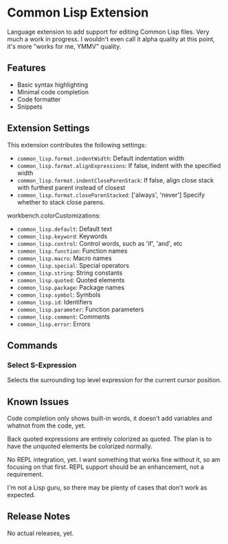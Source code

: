 # Common Lisp Extension

Language extension to add support for editing Common Lisp files. Very much a work in progress. I wouldn't even call it alpha quality at this point, it's more "works for me, YMMV" quality.

## Features

* Basic syntax highlighting
* Minimal code completion
* Code formatter
* Snippets

## Extension Settings

This extension contributes the following settings:

* `common_lisp.format.indentWidth`: Default indentation width
* `common_lisp.format.alignExpressions`: If false, indent with the specified width
* `common_lisp.format.indentCloseParenStack`: If false, align close stack with furthest parent instead of closest
* `common_lisp.format.closeParenStacked`: ['always', 'never'] Specify whether to stack close parens.

workbench.colorCustomizations:
* `common_lisp.default`: Default text
* `common_lisp.keyword`: Keywords
* `common_lisp.control`: Control words, such as 'if', 'and', etc
* `common_lisp.function`: Function names
* `common_lisp.macro`: Macro names
* `common_lisp.special`: Special operators
* `common_lisp.string`: String constants
* `common_lisp.quoted`: Quoted elements
* `common_lisp.package`: Package names
* `common_lisp.symbol`: Symbols
* `common_lisp.id`: Identifiers
* `common_lisp.parameter`: Function parameters
* `common_lisp.comment`: Comments
* `common_lisp.error`: Errors

## Commands

### Select S-Expression
Selects the surrounding top level expression for the current cursor position.

## Known Issues

Code completion only shows built-in words, it doesn't add variables and whatnot from the code, yet.

Back quoted expressions are entirely colorized as quoted. The plan is to have the unquoted elements be colorized normally.

No REPL integration, yet. I want something that works fine without it, so am focusing on that first. REPL support should be an enhancement, not a requirement.

I'm not a Lisp guru, so there may be plenty of cases that don't work as expected.

## Release Notes

No actual releases, yet.
